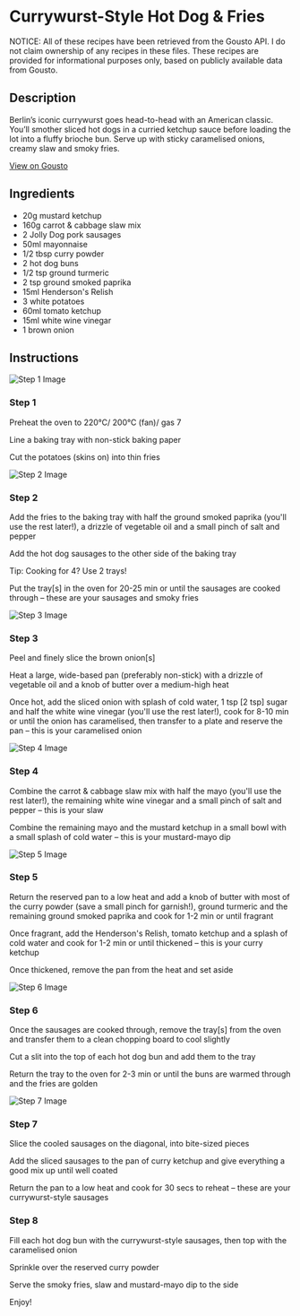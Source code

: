 # Currywurst-Style Hot Dog & Fries

NOTICE: All of these recipes have been retrieved from the Gousto API. I do not claim ownership of any recipes in these files. These recipes are provided for informational purposes only, based on publicly available data from Gousto.

## Description

Berlin’s iconic currywurst goes head-to-head with an American classic. You’ll smother sliced hot dogs in a curried ketchup sauce before loading the lot into a fluffy brioche bun. Serve up with sticky caramelised onions, creamy slaw and smoky fries. 

[View on Gousto](https://www.gousto.co.uk/recipes/cookbook/currywurst-style-hot-dog-fries)

## Ingredients

- 20g mustard ketchup
- 160g carrot & cabbage slaw mix
-  2 Jolly Dog pork sausages
- 50ml mayonnaise
- 1/2 tbsp curry powder
- 2 hot dog buns
- 1/2 tsp ground turmeric
- 2 tsp ground smoked paprika
- 15ml Henderson's Relish
- 3 white potatoes
- 60ml tomato ketchup
- 15ml white wine vinegar
- 1 brown onion

## Instructions

![Step 1 Image](https://production-media.gousto.co.uk/cms/recipe-step-image/step-1-1683880548140-x200.jpg)

### Step 1

Preheat the oven to 220°C/ 200°C (fan)/ gas 7

Line a baking tray with non-stick baking paper

Cut the potatoes (skins on) into thin fries

![Step 2 Image](https://production-media.gousto.co.uk/cms/recipe-step-image/step-2-1683880558462-x200.jpg)

### Step 2

Add the fries to the baking tray with half the ground smoked paprika (you'll use the rest later!), a drizzle of vegetable oil and a small pinch of salt and pepper

Add the hot dog sausages to the other side of the baking tray

Tip: Cooking for 4? Use 2 trays!

Put the tray<span class="text-danger">[s]</span> in the oven for 20-25 min or until the sausages are cooked through – these are your sausages and smoky fries

![Step 3 Image](https://production-media.gousto.co.uk/cms/recipe-step-image/step-3-1683880563135-x200.jpg)

### Step 3

Peel and finely slice the brown onion<span class="text-danger">[s]</span>

Heat a large, wide-based pan (preferably non-stick) with a drizzle of vegetable oil and a knob of butter over a medium-high heat

Once hot, add the sliced onion with splash of cold water, 1 tsp <span class="text-danger">[2 tsp] </span>sugar and half the white wine vinegar (you'll use the rest later!), cook for 8-10 min or until the onion has caramelised, then transfer to a plate and reserve the pan – this is your caramelised onion

![Step 4 Image](https://production-media.gousto.co.uk/cms/recipe-step-image/step-4-1683880569917-x200.jpg)

### Step 4

Combine the carrot & cabbage slaw mix with half the mayo (you'll use the rest later!), the remaining white wine vinegar and a small pinch of salt and pepper – this is your slaw

Combine the remaining mayo and the mustard ketchup in a small bowl with a small splash of cold water – this is your mustard-mayo dip

![Step 5 Image](https://production-media.gousto.co.uk/cms/recipe-step-image/step-5-1683880578157-x200.jpg)

### Step 5

Return the reserved pan to a low heat and add a knob of butter with most of the curry powder (save a small pinch for garnish!), ground turmeric and the remaining ground smoked paprika and cook for 1-2 min or until fragrant

Once fragrant, add the Henderson's Relish, tomato ketchup and a splash of cold water and cook for 1-2 min or until thickened – this is your curry ketchup

Once thickened, remove the pan from the heat and set aside

![Step 6 Image](https://production-media.gousto.co.uk/cms/recipe-step-image/step-6-1683880630713-x200.jpg)

### Step 6

Once the sausages are cooked through, remove the tray<span class="text-danger">[s]</span> from the oven and transfer them to a clean chopping board to cool slightly

Cut a slit into the top of each hot dog bun and add them to the tray

Return the tray to the oven for 2-3 min or until the buns are warmed through and the fries are golden

![Step 7 Image](https://production-media.gousto.co.uk/cms/recipe-step-image/step-7-1683880636624-x200.jpg)

### Step 7

Slice the cooled sausages on the diagonal, into bite-sized pieces

Add the sliced sausages to the pan of curry ketchup and give everything a good mix up until well coated

Return the pan to a low heat and cook for 30 secs to reheat – these are your currywurst-style sausages

### Step 8

Fill each hot dog bun with the currywurst-style sausages, then top with the caramelised onion

Sprinkle over the reserved curry powder

Serve the smoky fries, slaw and mustard-mayo dip to the side

Enjoy!


